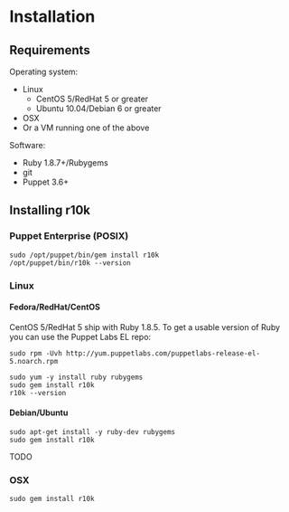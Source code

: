 Installation
===

Requirements
---

Operating system:

  * Linux
    * CentOS 5/RedHat 5 or greater
    * Ubuntu 10.04/Debian 6 or greater
  * OSX
  * Or a VM running one of the above

Software:

  * Ruby 1.8.7+/Rubygems
  * git
  * Puppet 3.6+

Installing r10k
---

### Puppet Enterprise (POSIX)

```
sudo /opt/puppet/bin/gem install r10k
/opt/puppet/bin/r10k --version
```

### Linux

#### Fedora/RedHat/CentOS

CentOS 5/RedHat 5 ship with Ruby 1.8.5. To get a usable version of Ruby you can
use the Puppet Labs EL repo:

```
sudo rpm -Uvh http://yum.puppetlabs.com/puppetlabs-release-el-5.noarch.rpm
```

```
sudo yum -y install ruby rubygems
sudo gem install r10k
r10k --version
```

#### Debian/Ubuntu

```
sudo apt-get install -y ruby-dev rubygems
sudo gem install r10k
```

TODO

### OSX

```
sudo gem install r10k
```
